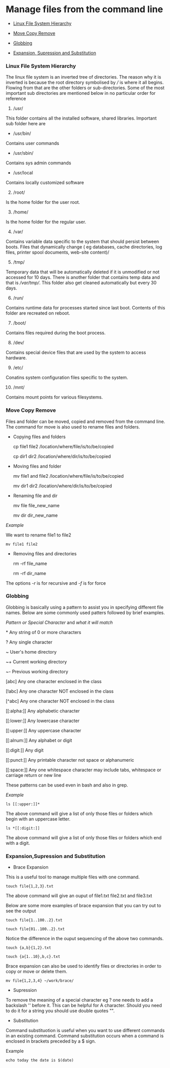 # Manage files from the command line 

- [Linux File System Hierarchy](#linux-file-system-hierarchy)

- [Move Copy Remove](#move-copy-remove)

- [Globbing](#globbing)

- [Expansion, Supression and Substitution](#Expansion-Supression-and-Substitution)




### Linux File System Hierarchy 

The linux file system is an inverted tree of directories. The reason why it is inverted is because the root directory symbolised by */* is where it all begins. Flowing from that are the other folders or sub-directories. Some of the most important sub directories are mentioned below in no particular order for reference

1. /usr/

This folder contains all the installed software, shared libraries. Important sub folder here are 

- /usr/bin/ 

Contains user commands

- /usr/sbin/

Contains sys admin commands 

- /usr/local 

Contains locally customized software


2. /root/

Is the home folder for the user root.

3. /home/

Is the home folder for the regular user. 

4. /var/

Contains variable  data specific to the system that should persist between boots. Files that dynamically change ( eg databases, cache directories, log files, printer spool documents, web-site content)/

5. /tmp/

Temporary data that will be automatically deleted if it is unmodified or not accessed for 10 days. There is another folder that contains temp data and that is */var/tmp/*. This folder also get cleaned automatically but every 30 days. 

6. /run/

Contains runtime data for processes started since last boot. Contents of this folder are recreated on reboot. 

7. /boot/

Contains files required during the boot process.

8. /dev/

Contains special device files that are used by the system to access hardware.

9. /etc/

Conatins system configuration files specific to the system.

10. /mnt/

Contains mount points for various filesystems.

### Move Copy Remove 

Files and folder can be moved, copied and removed from the command line. The command for move is also used to rename files and folders. 

- Copying files and folders 

	cp file1 file2 /location/where/file/is/to/be/copied

	cp dir1 dir2 /location/where/dir/is/to/be/copied

- Moving files and folder 

	mv file1 and file2 /location/where/file/is/to/be/copied

	mv dir1 dir2 /location/where/dir/is/to/be/copied

- Renaming file and dir

	mv file file_new_name

	mv dir dir_new_name

_Example_

We want to rename file1 to file2

	mv file1 file2

- Removing files and directories 

	rm -rf file_name

	rm -rf dir_name

The options *-r* is for recursive and *-f* is for force

### Globbing

Globbing is basically using a pattern to assist you in specifying different file names. Below are some commonly used patters followed by brief examples. 

_Pattern or Special Character_ and _what it will match_

  \*                                 Any string of 0 or more characters
  
  
  ?                                    Any single character
  
  
  ~          	  		       User's home directory
  
  
  ~+ 				       Current working directory
  
  
  ~-   	 	 	 	       Previous working directory
 
 
 \[abc\] 			       Any one character enclosed in the class
 
 
 \[!abc\]		               Any one character NOT enclosed in the class 
 
 
 \[^abc\]                              Any one character NOT enclosed in the class


\[\[:alpha:\]\]                        Any alphabetic character


\[\[:lower:\]\] 		       Any lowercase character 


\[\[:upper:\]\] 	               Any uppercase character 


\[\[:alnum:\]\] 	               Any alphabet or digit


\[\[:digit:\]\] 	 	       Any digit


\[\[:punct:\]\] 	 	       Any printable character not space or alphanumeric 


\[\[:space:\]\]                        Any one whitespace character may include tabs, whitespace or carriage return or new line


These patterns can be used even in bash and also in grep. 

						
*Example*

	ls [[:upper:]]*

The above command will give a list of only those files or folders which begin with an uppercase letter. 

	ls *[[:digit:]]

The above command will give a list of only those files or folders which end with a digit.

### Expansion,Supression and Substitution

- Brace Expansion 

This is a useful tool to manage multiple files with one command. 

	touch file{1,2,3}.txt

The above command will give an ouput of file1.txt file2.txt and file3.txt 

Below are some more examples of brace expansion that you can try out to see the output

	touch file{1..100..2}.txt

	touch file{01..100..2}.txt

Notice the difference in the ouput sequencing of the above two commands. 

	touch {a,b}{1,2}.txt

	touch {a{1..10},b,c}.txt

Brace expansion can also be used to identify files or directories  in order to copy or move or delete them. 

	mv file{1,2,3,4} ~/work/brace/


- Supression 

To remove the meaning of a special character eg ? one needs to add a backslash '\' before it. This can be helpful for A character. Should you need to do it for a string you should use double quotes "".


- Substitution 

Command substituotion is useful when you want to use different commands in an existing command. Command substitution occurs when a command is enclosed in brackets preceded by a $ sign.  

Example 

	echo today the date is $(date)



